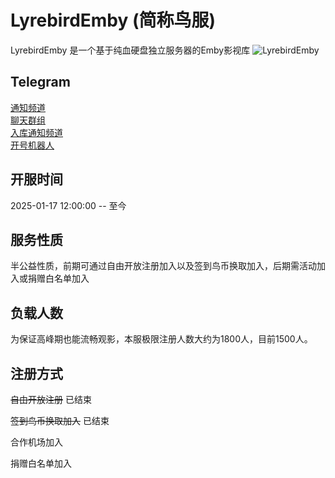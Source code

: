 # LyrebirdEmby (简称鸟服)

LyrebirdEmby 是一个基于纯血硬盘独立服务器的Emby影视库
![LyrebirdEmby](/images/medialibpreview.png "媒体库预览")

## Telegram

[通知频道](https://t.me/lyrebirdchannel)  
[聊天群组](https://t.me/lyrebirdchat)  
[入库通知频道](https://t.me/lyrebird_Inbound)  
[开号机器人]( https://t.me/Lyrebird_bot)

## 开服时间

2025-01-17 12:00:00 -- 至今

## 服务性质

半公益性质，前期可通过自由开放注册加入以及签到鸟币换取加入，后期需活动加入或捐赠白名单加入


## 负载人数

为保证高峰期也能流畅观影，本服极限注册人数大约为1800人，目前1500人。

## 注册方式

 ~~自由开放注册~~ 已结束

 ~~签到鸟币换取加入~~ 已结束

 合作机场加入

 捐赠白名单加入






